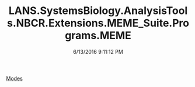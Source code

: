 ﻿---
title: LANS.SystemsBiology.AnalysisTools.NBCR.Extensions.MEME_Suite.Programs.MEME
date: 6/13/2016 9:11:12 PM
---

[Modes](T-LANS.SystemsBiology.AnalysisTools.NBCR.Extensions.MEME_Suite.Programs.MEME.Modes.html)
